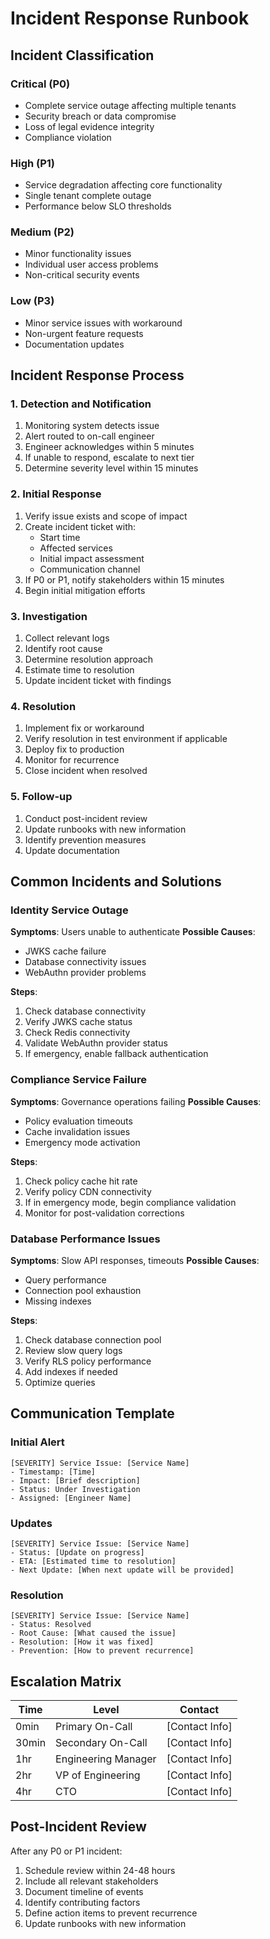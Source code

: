 # Incident Response Runbook

## Incident Classification

### Critical (P0)
- Complete service outage affecting multiple tenants
- Security breach or data compromise
- Loss of legal evidence integrity
- Compliance violation

### High (P1)
- Service degradation affecting core functionality
- Single tenant complete outage
- Performance below SLO thresholds

### Medium (P2)
- Minor functionality issues
- Individual user access problems
- Non-critical security events

### Low (P3)
- Minor service issues with workaround
- Non-urgent feature requests
- Documentation updates

## Incident Response Process

### 1. Detection and Notification
1. Monitoring system detects issue
2. Alert routed to on-call engineer
3. Engineer acknowledges within 5 minutes
4. If unable to respond, escalate to next tier
5. Determine severity level within 15 minutes

### 2. Initial Response
1. Verify issue exists and scope of impact
2. Create incident ticket with:
   - Start time
   - Affected services
   - Initial impact assessment
   - Communication channel
3. If P0 or P1, notify stakeholders within 15 minutes
4. Begin initial mitigation efforts

### 3. Investigation
1. Collect relevant logs
2. Identify root cause
3. Determine resolution approach
4. Estimate time to resolution
5. Update incident ticket with findings

### 4. Resolution
1. Implement fix or workaround
2. Verify resolution in test environment if applicable
3. Deploy fix to production
4. Monitor for recurrence
5. Close incident when resolved

### 5. Follow-up
1. Conduct post-incident review
2. Update runbooks with new information
3. Identify prevention measures
4. Update documentation

## Common Incidents and Solutions

### Identity Service Outage
**Symptoms**: Users unable to authenticate
**Possible Causes**: 
- JWKS cache failure
- Database connectivity issues
- WebAuthn provider problems

**Steps**:
1. Check database connectivity
2. Verify JWKS cache status
3. Check Redis connectivity
4. Validate WebAuthn provider status
5. If emergency, enable fallback authentication

### Compliance Service Failure
**Symptoms**: Governance operations failing
**Possible Causes**:
- Policy evaluation timeouts
- Cache invalidation issues
- Emergency mode activation

**Steps**:
1. Check policy cache hit rate
2. Verify policy CDN connectivity
3. If in emergency mode, begin compliance validation
4. Monitor for post-validation corrections

### Database Performance Issues
**Symptoms**: Slow API responses, timeouts
**Possible Causes**:
- Query performance
- Connection pool exhaustion
- Missing indexes

**Steps**:
1. Check database connection pool
2. Review slow query logs
3. Verify RLS policy performance
4. Add indexes if needed
5. Optimize queries

## Communication Template

### Initial Alert
```
[SEVERITY] Service Issue: [Service Name]
- Timestamp: [Time]
- Impact: [Brief description]
- Status: Under Investigation
- Assigned: [Engineer Name]
```

### Updates
```
[SEVERITY] Service Issue: [Service Name]
- Status: [Update on progress]
- ETA: [Estimated time to resolution]
- Next Update: [When next update will be provided]
```

### Resolution
```
[SEVERITY] Service Issue: [Service Name]
- Status: Resolved
- Root Cause: [What caused the issue]
- Resolution: [How it was fixed]
- Prevention: [How to prevent recurrence]
```

## Escalation Matrix

| Time | Level | Contact |
|------|-------|---------|
| 0min | Primary On-Call | [Contact Info] |
| 30min | Secondary On-Call | [Contact Info] |
| 1hr | Engineering Manager | [Contact Info] |
| 2hr | VP of Engineering | [Contact Info] |
| 4hr | CTO | [Contact Info] |

## Post-Incident Review

After any P0 or P1 incident:
1. Schedule review within 24-48 hours
2. Include all relevant stakeholders
3. Document timeline of events
4. Identify contributing factors
5. Define action items to prevent recurrence
6. Update runbooks with new information